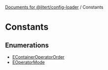 [Documents for @litert/config-loader](../index.md) / Constants

# Constants

## Enumerations

- [EContainerOperatorOrder](enumerations/EContainerOperatorOrder.md)
- [EOperatorMode](enumerations/EOperatorMode.md)
